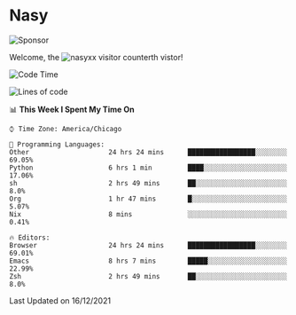 # Nasy

<!--
<p align="center">
<img height="200" src="https://github-readme-stats.vercel.app/api?username=nasyxx&count_private=true&show_icons=true&theme=dracula&include_all_commits=true"/>
<img height="200" src="https://github-readme-stats.vercel.app/api/top-langs/?username=nasyxx&theme=dracula&hide=html,jupyter+notebook&count_private=true&show_icons=true"/>
</p>

  
----------------
-->

![Sponsor](https://img.shields.io/static/v1.svg?label=Sponsor&message=%E2%9D%A4&logo=GitHub&style=flat&color=pink)
 
Welcome, the ![nasyxx visitor counter](https://count.getloli.com/get/@nasyxx?theme=rule34)th vistor!
 
<!--START_SECTION:waka-->
![Code Time](http://img.shields.io/badge/Code%20Time-1%2C571%20hrs%2035%20mins-blue)

![Lines of code](https://img.shields.io/badge/From%20Hello%20World%20I%27ve%20Written-5%20Million%20lines%20of%20code-blue)

📊 **This Week I Spent My Time On** 

```text
⌚︎ Time Zone: America/Chicago

💬 Programming Languages: 
Other                    24 hrs 24 mins      █████████████████░░░░░░░░   69.05% 
Python                   6 hrs 1 min         ████░░░░░░░░░░░░░░░░░░░░░   17.06% 
sh                       2 hrs 49 mins       ██░░░░░░░░░░░░░░░░░░░░░░░   8.0% 
Org                      1 hr 47 mins        █░░░░░░░░░░░░░░░░░░░░░░░░   5.07% 
Nix                      8 mins              ░░░░░░░░░░░░░░░░░░░░░░░░░   0.41%

🔥 Editors: 
Browser                  24 hrs 24 mins      █████████████████░░░░░░░░   69.01% 
Emacs                    8 hrs 7 mins        █████░░░░░░░░░░░░░░░░░░░░   22.99% 
Zsh                      2 hrs 49 mins       ██░░░░░░░░░░░░░░░░░░░░░░░   8.0%

```


 Last Updated on 16/12/2021
<!--END_SECTION:waka-->

<!-- ![visitors](https://visitor-badge.laobi.icu/badge?page_id=nasyxx.nasyxx) -->
